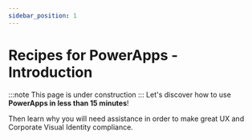 ```yaml
---
sidebar_position: 1
---
```


# Recipes for PowerApps - Introduction
:::note
This page is under construction
:::
Let's discover how to use **PowerApps in less than 15 minutes**! 

Then learn why you will need assistance in order to make great UX and Corporate Visual Identity compliance.
